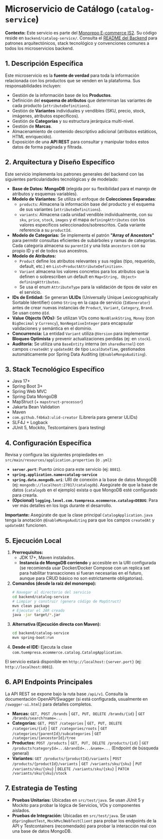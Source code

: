 # Microservicio de Catálogo (`catalog-service`)

**Contexto:** Este servicio es parte del [Monorepo E-commerce IS2](../../../README.md). Su código reside en `backend/catalog-service/`.
Consulta el [README del Backend](../README.md) para patrones arquitectónicos, stack tecnológico y convenciones comunes a todos los microservicios backend.

## 1. Descripción Específica

Este microservicio es la **fuente de verdad** para toda la información relacionada con los productos que se venden en la plataforma. Sus responsabilidades incluyen:

* Gestión de la información base de los **Productos**.
* Definición del **esquema de atributos** que determinan las variantes de cada producto (`attributeDefinitions`).
* Gestión de **Variantes** individuales y vendibles (SKU, precio, stock, imágenes, atributos específicos).
* Gestión de **Categorías** y su estructura jerárquica multi-nivel.
* Gestión de **Marcas**.
* Almacenamiento de contenido descriptivo adicional (atributos estáticos, HTML enriquecido).
* Exposición de una **API REST** para consultar y manipular todos estos datos de forma paginada y filtrada.

## 2. Arquitectura y Diseño Específico

Este servicio implementa los patrones generales del backend con las siguientes particularidades tecnológicas y de modelado:

* **Base de Datos:** **MongoDB** (elegida por su flexibilidad para el manejo de atributos y esquemas variables).
* **Modelo de Variantes:** Se utiliza el enfoque de **Colecciones Separadas**:
    * `products`: Almacena la información base del producto y el esquema de sus variantes (`attributeDefinitions`).
    * `variants`: Almacena cada unidad vendible individualmente, con su `sku`, `price`, `stock`, `images` y el mapa `definingAttributes` con los valores específicos seleccionados/sobrescritos. Cada variante referencia a su `productId`.
* **Modelo de Categorías:** Se implementa el patrón **"Array of Ancestors"** para permitir consultas eficientes de subárboles y ramas de categorías. Cada categoría almacena su `parentId` y una lista `ancestors` con su propio ID y el de todos sus ancestros.
* **Modelo de Atributos:**
    * `Product` define los atributos relevantes y sus reglas (tipo, requerido, default, etc.) en `List<ProductAttributeDefinition>`.
    * `Variant` almacena los valores concretos para los atributos que la definen o sobrescriben un default en `Map<String, Object> definingAttributes`.
    * Se usa el enum `AttributeType` para la validación de tipos de valor en el servicio.
* **IDs de Entidad:** Se generan **ULIDs** (Universally Unique Lexicographically Sortable Identifier) como `String` en la capa de servicio (`IdGenerator`) antes de crear nuevas instancias de `Product`, `Variant`, `Category`, `Brand`. Se usan como `@Id`.
* **Value Objects (VOs):** Se utilizan VOs como `NonBlankString`, `Money` (con `BigDecimal` y `Currency`), `NonNegativeInteger` para encapsular validaciones y semántica en el dominio.
* **Concurrencia:** La entidad `Variant` utiliza `@Version` para implementar **Bloqueo Optimista** y prevenir actualizaciones perdidas (ej: en `stock`).
* **Auditoría:** Se utiliza una `BaseEntity` interna (en `sharedkernel`) con campos `createdAt` y `updatedAt` de tipo `LocalDateTime`, gestionados automáticamente por Spring Data Auditing (`@EnableMongoAuditing`).

## 3. Stack Tecnológico Específico

* Java 17+
* Spring Boot 3+
* Spring Web MVC
* Spring Data MongoDB
* MapStruct (+ `mapstruct-processor`)
* Jakarta Bean Validation
* Maven
* `com.github.f4b6a3:ulid-creator` (Librería para generar ULIDs)
* SLF4J + Logback
* JUnit 5, Mockito, Testcontainers (para testing)

## 4. Configuración Específica

Revisa y configura las siguientes propiedades en `src/main/resources/application.properties` (o `.yml`):

* **`server.port`**: Puerto único para este servicio (ej: `8081`).
* **`spring.application.name=catalog-service`**
* **`spring.data.mongodb.uri`**: URI de conexión a la base de datos MongoDB (ej: `mongodb://localhost:27017/catalogdb`). Asegúrate de que la base de datos (`catalogdb` en el ejemplo) exista o que MongoDB esté configurado para crearla.
* **(Opcional) `logging.level.com.tuempresa.ecommerce.catalog=DEBUG`**: Para ver más detalles en los logs durante el desarrollo.

**Importante:** Asegúrate de que la clase principal `CatalogApplication.java` tenga la anotación `@EnableMongoAuditing` para que los campos `createdAt` y `updatedAt` funcionen.

## 5. Ejecución Local

1.  **Prerrequisitos:**
    * JDK 17+, Maven instalados.
    * **Instancia de MongoDB corriendo** y accesible en la URI configurada (se recomienda usar Docker/Docker Compose con un replica set para habilitar transacciones si fueran necesarias en el futuro, aunque para CRUD básico no son estrictamente obligatorias).
2.  **Comandos (desde la raíz del monorepo):**
    ```bash
    # Navegar al directorio del servicio
    cd backend/catalog-service
    # Limpiar y construir (genera código de MapStruct)
    mvn clean package
    # Ejecutar el JAR creado
    java -jar target/*.jar
    ```
3.  **Alternativa (Ejecución directa con Maven):**
    ```bash
    cd backend/catalog-service
    mvn spring-boot:run
    ```
4.  **Desde el IDE:** Ejecuta la clase `com.tuempresa.ecommerce.catalog.CatalogApplication`.

El servicio estará disponible en `http://localhost:{server.port}` (ej: `http://localhost:8081`).

## 6. API Endpoints Principales

La API REST se expone bajo la ruta base `/api/v1`. Consulta la documentación OpenAPI/Swagger (si está configurada, usualmente en `/swagger-ui.html`) para detalles completos.

* **Marcas:** `GET, POST /brands` | `GET, PUT, DELETE /brands/{id}` | `GET /brands/search?name=...`
* **Categorías:** `GET, POST /categories` | `GET, PUT, DELETE /categories/{id}` | `GET /categories/roots` | `GET /categories/{parentId}/subcategories` | `GET /categories/{ancestorId}/tree`
* **Productos:** `POST /products` | `GET, PUT, DELETE /products/{id}` | `GET /products?categoryId=...&brandId=...&name=...` (Endpoint de búsqueda general)
* **Variantes:** `GET /products/{productId}/variants` | `POST /products/{productId}/variants` | `GET /variants/sku/{sku}` | `PUT /variants/sku/{sku}` | `DELETE /variants/sku/{sku}` | `PATCH /variants/sku/{sku}/stock`

## 7. Estrategia de Testing

* **Pruebas Unitarias:** Ubicadas en `src/test/java`. Se usan JUnit 5 y Mockito para probar la lógica de Servicios, VOs y componentes aislados.
* **Pruebas de Integración:** Ubicadas en `src/test/java`. Se usan `@SpringBootTest`, `MockMvc`/`WebTestClient` para probar los endpoints de la API y Testcontainers (recomendado) para probar la interacción real con una base de datos MongoDB.